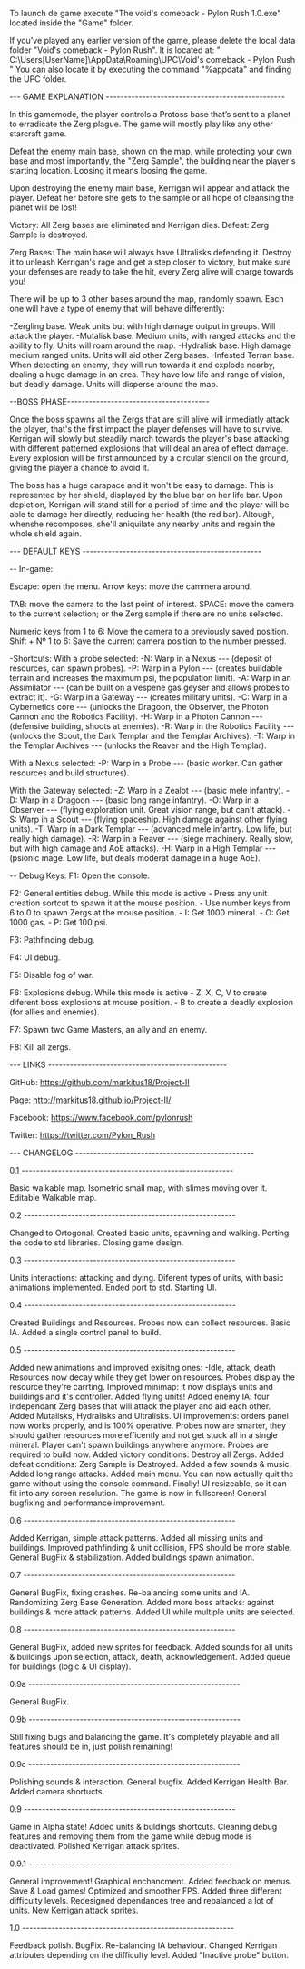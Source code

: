 
To launch de game execute "The void's comeback - Pylon Rush 1.0.exe" located inside the "Game" folder.


If you've played any earlier version of the game, please delete the local data folder "Void's comeback - Pylon Rush".
It is located at: "  C:\Users\[UserName]\AppData\Roaming\UPC\Void's comeback - Pylon Rush  "
You can also locate it by executing the command "%appdata" and finding the UPC folder.







--- GAME EXPLANATION -------------------------------------------------

In this gamemode, the player controls a Protoss base that’s sent to a planet to erradicate
the Zerg plague. The game will mostly play like any other starcraft game.

Defeat the enemy main base, shown on the map, while protecting your own base and most importantly, the
"Zerg Sample", the building near the player's starting location. Loosing it means loosing the game.

Upon destroying the enemy main base, Kerrigan will appear and attack the player. Defeat her before she
gets to the sample or all hope of cleansing the planet will be lost!




Victory: All Zerg bases are eliminated and Kerrigan dies.
Defeat: Zerg Sample is destroyed.

Zerg Bases:
The main base will always have Ultralisks defending it. Destroy it to unleash Kerrigan's rage and get a
step closer to victory, but make sure your defenses are ready to take the hit, every Zerg alive will charge
towards you!

There will be up to 3 other bases around the map, randomly spawn. Each one will have a type of enemy that
will behave differently:

-Zergling base. Weak units but with high damage output in groups. Will attack the player.
-Mutalisk base. Medium units, with ranged attacks and the ability to fly. Units will roam around the map.
-Hydralisk base. High damage medium ranged units. Units will aid other Zerg bases.
-Infested Terran base. When detecting an enemy, they will run towards it and explode nearby, dealing a huge
damage in an area. They have low life and range of vision, but deadly damage. Units will disperse
around the map.




--BOSS PHASE---------------------------------------

Once the boss spawns all the Zergs that are still alive will inmediatly attack the player, that's the first
impact the player defenses will have to survive. Kerrigan will slowly but steadily march towards the player's
base attacking with different patterned explosions that will deal an area of effect damage. Every explosion
will be first announced by a circular stencil on the ground, giving the player a chance to avoid it.

The boss has a huge carapace and it won't be easy to damage. This is represented by her shield, displayed by the
blue bar on her life bar. Upon depletion, Kerrigan will stand still for a period of time and the player will be
able to damage her directly, reducing her health (the red bar). Altough, whenshe recomposes, she'll
aniquilate any nearby units and regain the whole shield again.








--- DEFAULT KEYS -------------------------------------------------


-- In-game:

Escape: open the menu.
Arrow keys: move the cammera around.

TAB: move the camera to the last point of interest.
SPACE: move the camera to the current selection; or the Zerg sample if there are no units selected.

Numeric keys from 1 to 6: Move the camera to a previously saved position.
Shift + Nº 1 to 6: Save the current camera position to the number pressed.


-Shortcuts:
With a probe selected:
	-N: Warp in a Nexus --- (deposit of resources, can spawn probes).
	-P: Warp in a Pylon --- (creates buildable terrain and increases the maximum psi, the population limit).
	-A: Warp in an Assimilator --- (can be built on a vespene gas geyser and allows probes to extract it).
	-G: Warp in a Gateway --- (creates military units).
	-C: Warp in a Cybernetics core --- (unlocks the Dragoon, the Observer, the Photon Cannon and the Robotics Facility).
	-H: Warp in a Photon Cannon --- (defensive building, shoots at enemies).
	-R: Warp in the Robotics Facility --- (unlocks the Scout, the Dark Templar and the Templar Archives).
	-T: Warp in the Templar Archives --- (unlocks the Reaver and the High Templar).

With a Nexus selected:
	-P: Warp in a Probe --- (basic worker. Can gather resources and build structures).

With the Gateway selected:
	-Z: Warp in a Zealot --- (basic mele infantry).
	-D: Warp in a Dragoon --- (basic long range infantry).
	-O: Warp in a Observer --- (flying exploration unit. Great vision range, but can't attack).
	-S: Warp in a Scout --- (flying spaceship. High damage against other flying units).
	-T: Warp in a Dark Templar --- (advanced mele infantry. Low life, but really high damage).
	-R: Warp in a Reaver --- (siege machinery. Really slow, but with high damage and AoE attacks).
	-H: Warp in a High Templar --- (psionic mage. Low life, but deals moderat damage in a huge AoE).




-- Debug Keys:
F1: Open the console.

F2: General entities debug.
	While this mode is active
	- Press any unit creation sortcut to spawn it at the mouse position.
	- Use number keys from 6 to 0 to spawn Zergs at the mouse position.
	- I: Get 1000 mineral.
	- O: Get 1000 gas.
	- P: Get 100 psi.

F3: Pathfinding debug.

F4: UI debug.

F5: Disable fog of war.

F6: Explosions debug.
	While this mode is active
	- Z, X, C, V to create diferent boss explosions at mouse position.
	- B to create a deadly explosion (for allies and enemies).

F7: Spawn two Game Masters, an ally and an enemy.

F8: Kill all zergs.




--- LINKS -------------------------------------------------

GitHub:
https://github.com/markitus18/Project-II

Page:
http://markitus18.github.io/Project-II/

Facebook:
https://www.facebook.com/pylonrush

Twitter:
https://twitter.com/Pylon_Rush

--- CHANGELOG -------------------------------------------------


0.1 ----------------------------------------------------------

Basic walkable map.
Isometric small map, with slimes moving over it.
Editable Walkable map.


0.2 ----------------------------------------------------------

Changed to Ortogonal.
Created basic units, spawning and walking.
Porting the code to std libraries.
Closing game design.


0.3 ----------------------------------------------------------

Units interactions: attacking and dying.
Diferent types of units, with basic animations implemented.
Ended port to std.
Starting UI.


0.4 ----------------------------------------------------------

Created Buildings and Resources.
Probes now can collect resources.
Basic IA.
Added a single control panel to build.


0.5 ----------------------------------------------------------

Added new animations and improved exisitng ones:
-Idle, attack, death
Resources now decay while they get lower on resources.
Probes display the resource they're carrting.
Improved minimap: it now displays units and buildings and it's controller.
Added flying units!
Added enemy IA: four independant Zerg bases that will attack the player and aid each other.
Added Mutalisks, Hydralisks and Ultralisks.
UI improvements: orders panel now works properly, and is 100% operative.
Probes now are smarter, they should gather resources more efficently and not get stuck all in a single mineral.
Player can't spawn buildings anywhere anymore. Probes are required to build now.
Added victory conditions: Destroy all Zergs.
Added defeat conditions: Zerg Sample is Destroyed.
Added a few sounds & music.
Added long range attacks.
Added main menu.
You can now actually quit the game without using the console command. Finally!
UI resizeable, so it can fit into any screen resolution.
The game is now in fullscreen!
General bugfixing and performance improvement.



0.6 ----------------------------------------------------------

Added Kerrigan, simple attack patterns.
Added all missing units and buildings.
Improved pathfinding & unit collision, FPS should be more stable.
General BugFix & stabilization.
Added buildings spawn animation.



0.7 ----------------------------------------------------------

General BugFix, fixing crashes.
Re-balancing some units and IA.
Randomizing Zerg Base Generation.
Added more boss attacks: against buildings & more attack patterns.
Added UI while multiple units are selected.



0.8 ----------------------------------------------------------

General BugFix, added new sprites for feedback.
Added sounds for all units & buildings upon selection, attack, death, acknowledgement.
Added queue for buildings (logic & UI display).



0.9a ----------------------------------------------------------

General BugFix.



0.9b ----------------------------------------------------------

Still fixing bugs and balancing the game.
It's completely playable and all features should be in, just polish remaining!



0.9c ----------------------------------------------------------

Polishing sounds & interaction.
General bugfix.
Added Kerrigan Health Bar.
Added camera shortucts.



0.9 ----------------------------------------------------------

Game in Alpha state!
Added units & buldings shortcuts.
Cleaning debug features and removing them from the game while debug mode is deactivated.
Polished Kerrigan attack sprites.



0.9.1 --------------------------------------------------------

General improvement!
Graphical enchancment.
Added feedback on menus.
Save & Load games!
Optimized and smoother FPS.
Added three different difficulty levels.
Redesigned dependances tree and rebalanced a lot of units.
New Kerrigan attack sprites.



1.0 ----------------------------------------------------------

Feedback polish.
BugFix.
Re-balancing IA behaviour.
Changed Kerrigan attributes depending on the difficulty level.
Added "Inactive probe" button.




